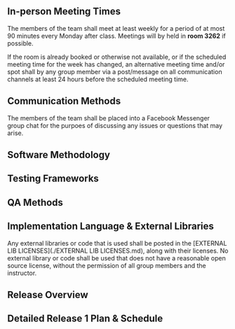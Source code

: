 ## In-person Meeting Times
The members of the team shall meet at least weekly for a period of at most 90 minutes every Monday after class. Meetings will by held in **room 3262** if possible.

If the room is already booked or otherwise not available, or if the scheduled meeting time for the week has changed, an alternative meeting time and/or spot shall by any group member via a post/message on all communication channels at least 24 hours before the scheduled meeting time.

## Communication Methods
The members of the team shall be placed into a Facebook Messenger group chat for the purpoes of discussing any issues or questions that may arise.

## Software Methodology

## Testing Frameworks

## QA Methods

## Implementation Language & External Libraries
Any external libraries or code that is used shall be posted in the [EXTERNAL LIB LICENSES](./EXTERNAL LIB LICENSES.md), along with their licenses. No external library or code shall be used that does not have a reasonable open source license, without the permission of all group members and the instructor.

## Release Overview

## Detailed Release 1 Plan & Schedule